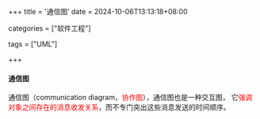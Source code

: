 +++
title = '通信图'
date = 2024-10-06T13:13:18+08:00

categories = ["软件工程"]

tags = ["UML"]

+++



#### 通信图



通信图（communication diagram，<font color='red'>协作图</font>），通信图也是一种交互图， 它<font color='red'>强调对象之间存在的消息收发关系</font>，而不专门突出这些消息发送的时间顺序。

